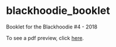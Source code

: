 # blackhoodie_booklet
Booklet for the Blackhoodie #4 - 2018

To see a pdf preview, click [here]( https://latexonline.cc/pending?git=https%3A%2F%2Fgithub.com%2blackhoodieRE%2Fblackhoodie_booklet&target=booklet_2018.tex&command=xelatex&trackId=1534670746321).

